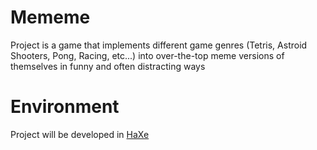 # Mememe

Project is a game that implements different game genres (Tetris, Astroid Shooters, Pong, Racing, etc...) into over-the-top meme versions of themselves in funny and often distracting ways

# Environment

Project will be developed in [HaXe](https://haxe.org/download/)
